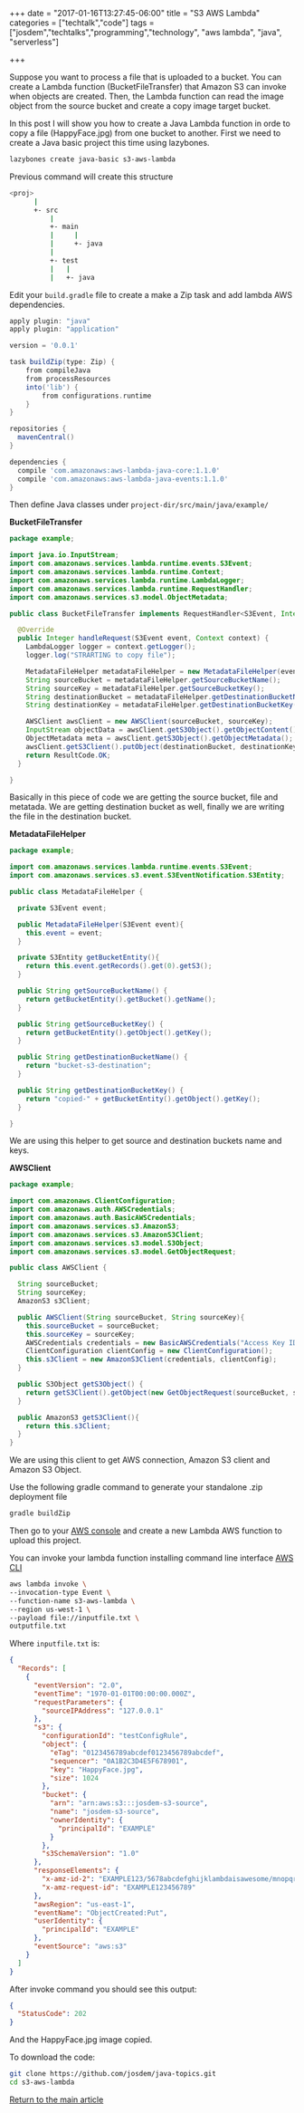 +++
date = "2017-01-16T13:27:45-06:00"
title = "S3 AWS Lambda"
categories = ["techtalk","code"]
tags = ["josdem","techtalks","programming","technology", "aws lambda", "java", "serverless"]

+++

Suppose you want to process a file that is uploaded to a bucket. You can create a Lambda function (BucketFileTransfer) that Amazon S3 can invoke when objects are created. Then, the Lambda function can read the image object from the source bucket and create a copy image target bucket.

In this post I will show you how to create a Java Lambda function in orde to copy a file (HappyFace.jpg) from one bucket to another. First we need to create a Java basic project this time using lazybones.

```bash
lazybones create java-basic s3-aws-lambda
```

Previous command will create this structure

```bash
<proj>
      |
      +- src
          |
          +- main
          |     |
          |     +- java
          |
          +- test
          |   |
          |   +- java
```

Edit your `build.gradle` file to create a make a Zip task and add lambda AWS dependencies.

```groovy
apply plugin: "java"
apply plugin: "application"

version = '0.0.1'

task buildZip(type: Zip) {
    from compileJava
    from processResources
    into('lib') {
        from configurations.runtime
    }
}

repositories {
  mavenCentral()
}

dependencies {
  compile 'com.amazonaws:aws-lambda-java-core:1.1.0'
  compile 'com.amazonaws:aws-lambda-java-events:1.1.0'
}
```

Then define Java classes under `project-dir/src/main/java/example/`

**BucketFileTransfer**

```java
package example;

import java.io.InputStream;
import com.amazonaws.services.lambda.runtime.events.S3Event;
import com.amazonaws.services.lambda.runtime.Context;
import com.amazonaws.services.lambda.runtime.LambdaLogger;
import com.amazonaws.services.lambda.runtime.RequestHandler;
import com.amazonaws.services.s3.model.ObjectMetadata;

public class BucketFileTransfer implements RequestHandler<S3Event, Integer> {

  @Override
  public Integer handleRequest(S3Event event, Context context) {
    LambdaLogger logger = context.getLogger();
    logger.log("STRARTING to copy file");

    MetadataFileHelper metadataFileHelper = new MetadataFileHelper(event);
    String sourceBucket = metadataFileHelper.getSourceBucketName();
    String sourceKey = metadataFileHelper.getSourceBucketKey();
    String destinationBucket = metadataFileHelper.getDestinationBucketName();;
    String destinationKey = metadataFileHelper.getDestinationBucketKey();

    AWSClient awsClient = new AWSClient(sourceBucket, sourceKey);
    InputStream objectData = awsClient.getS3Object().getObjectContent();
    ObjectMetadata meta = awsClient.getS3Object().getObjectMetadata();
    awsClient.getS3Client().putObject(destinationBucket, destinationKey, objectData, meta);
    return ResultCode.OK;
  }

}
```

Basically in this piece of code we are getting the source bucket, file and metatada. We are getting destination bucket as well, finally we are writing the file in the destination bucket.

**MetadataFileHelper**

```java
package example;

import com.amazonaws.services.lambda.runtime.events.S3Event;
import com.amazonaws.services.s3.event.S3EventNotification.S3Entity;

public class MetadataFileHelper {

  private S3Event event;

  public MetadataFileHelper(S3Event event){
    this.event = event;
  }

  private S3Entity getBucketEntity(){
    return this.event.getRecords().get(0).getS3();
  }

  public String getSourceBucketName() {
    return getBucketEntity().getBucket().getName();
  }

  public String getSourceBucketKey() {
    return getBucketEntity().getObject().getKey();
  }

  public String getDestinationBucketName() {
    return "bucket-s3-destination";
  }

  public String getDestinationBucketKey() {
    return "copied-" + getBucketEntity().getObject().getKey();
  }

}
```

We are using this helper to get source and destination buckets name and keys.

**AWSClient**

```java
package example;

import com.amazonaws.ClientConfiguration;
import com.amazonaws.auth.AWSCredentials;
import com.amazonaws.auth.BasicAWSCredentials;
import com.amazonaws.services.s3.AmazonS3;
import com.amazonaws.services.s3.AmazonS3Client;
import com.amazonaws.services.s3.model.S3Object;
import com.amazonaws.services.s3.model.GetObjectRequest;

public class AWSClient {

  String sourceBucket;
  String sourceKey;
  AmazonS3 s3Client;

  public AWSClient(String sourceBucket, String sourceKey){
    this.sourceBucket = sourceBucket;
    this.sourceKey = sourceKey;
    AWSCredentials credentials = new BasicAWSCredentials("Access Key ID", "Secret Access Key");
    ClientConfiguration clientConfig = new ClientConfiguration();
    this.s3Client = new AmazonS3Client(credentials, clientConfig);
  }

  public S3Object getS3Object() {
    return getS3Client().getObject(new GetObjectRequest(sourceBucket, sourceKey));
  }

  public AmazonS3 getS3Client(){
    return this.s3Client;
  }
}
```

We are using this client to get AWS connection, Amazon S3 client and Amazon S3 Object.

Use the following gradle command to generate your standalone .zip deployment file

```bash
gradle buildZip
```

Then go to your [AWS console](console.aws.amazon.com) and create a new Lambda AWS function to upload this project.

You can invoke your lambda function installing command line interface [AWS CLI](http://docs.aws.amazon.com/cli/latest/userguide/cli-chap-welcome.html)

```bash
aws lambda invoke \
--invocation-type Event \
--function-name s3-aws-lambda \
--region us-west-1 \
--payload file://inputfile.txt \
outputfile.txt
```

Where `inputfile.txt` is:

```json
{
  "Records": [
    {
      "eventVersion": "2.0",
      "eventTime": "1970-01-01T00:00:00.000Z",
      "requestParameters": {
        "sourceIPAddress": "127.0.0.1"
      },
      "s3": {
        "configurationId": "testConfigRule",
        "object": {
          "eTag": "0123456789abcdef0123456789abcdef",
          "sequencer": "0A1B2C3D4E5F678901",
          "key": "HappyFace.jpg",
          "size": 1024
        },
        "bucket": {
          "arn": "arn:aws:s3:::josdem-s3-source",
          "name": "josdem-s3-source",
          "ownerIdentity": {
            "principalId": "EXAMPLE"
          }
        },
        "s3SchemaVersion": "1.0"
      },
      "responseElements": {
        "x-amz-id-2": "EXAMPLE123/5678abcdefghijklambdaisawesome/mnopqrstuvwxyzABCDEFGH",
        "x-amz-request-id": "EXAMPLE123456789"
      },
      "awsRegion": "us-east-1",
      "eventName": "ObjectCreated:Put",
      "userIdentity": {
        "principalId": "EXAMPLE"
      },
      "eventSource": "aws:s3"
    }
  ]
}
```

After invoke command you should see this output:

```json
{
  "StatusCode": 202
}
```

And the HappyFace.jpg image copied.

To download the code:

```bash
git clone https://github.com/josdem/java-topics.git
cd s3-aws-lambda
```

[Return to the main article](/techtalk/java)
